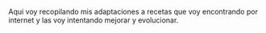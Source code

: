 Aqui voy recopilando mis adaptaciones a recetas que voy encontrando por internet y las voy intentando mejorar y evolucionar.
